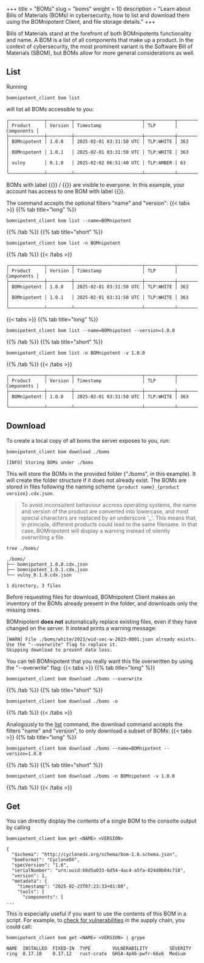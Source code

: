 +++
title = "BOMs"
slug = "boms"
weight = 10
description = "Learn about Bills of Materials (BOMs) in cybersecurity, how to list and download them using the BOMnipotent Client, and file storage details."
+++

Bills of Materials stand at the forefront of both BOMnipotents functionality and name. A BOM is a list of all components that make up a product. In the context of cybersecurity, the most prominent variant is the Software Bill of Materials (SBOM), but BOMs allow for more general considerations as well.

## List

Running
```
bomnipotent_client bom list
```
will list all BOMs accessible to you:
``` {wrap="false" title="output"}
╭─────────────┬─────────┬─────────────────────────┬───────────┬────────────╮
│ Product     │ Version │ Timestamp               │ TLP       │ Components │
├─────────────┼─────────┼─────────────────────────┼───────────┼────────────┤
│ BOMnipotent │ 1.0.0   │ 2025-02-01 03:31:50 UTC │ TLP:WHITE │ 363        │
│ BOMnipotent │ 1.0.1   │ 2025-02-01 03:31:50 UTC │ TLP:WHITE │ 363        │
│ vulny       │ 0.1.0   │ 2025-02-02 06:51:40 UTC │ TLP:AMBER │ 63         │
╰─────────────┴─────────┴─────────────────────────┴───────────┴────────────╯
```

BOMs with label {{<tlp-white>}} / {{<tlp-clear>}} are visible to everyone. In this example, your account has access to one BOM with label {{<tlp-amber>}}.

The command accepts the optional filters "name" and "version":
{{< tabs >}}
{{% tab title="long" %}}
```
bomnipotent_client bom list --name=BOMnipotent
```
{{% /tab %}}
{{% tab title="short" %}}
```
bomnipotent_client bom list -n BOMnipotent
```
{{% /tab %}}
{{< /tabs >}}
``` {wrap="false" title="output"}
╭─────────────┬─────────┬─────────────────────────┬───────────┬────────────╮
│ Product     │ Version │ Timestamp               │ TLP       │ Components │
├─────────────┼─────────┼─────────────────────────┼───────────┼────────────┤
│ BOMnipotent │ 1.0.0   │ 2025-02-01 03:31:50 UTC │ TLP:WHITE │ 363        │
│ BOMnipotent │ 1.0.1   │ 2025-02-01 03:31:50 UTC │ TLP:WHITE │ 363        │
╰─────────────┴─────────┴─────────────────────────┴───────────┴────────────╯
```

{{< tabs >}}
{{% tab title="long" %}}
```
bomnipotent_client bom list --name=BOMnipotent --version=1.0.0
```
{{% /tab %}}
{{% tab title="short" %}}
```
bomnipotent_client bom list -n BOMnipotent -v 1.0.0
```
{{% /tab %}}
{{< /tabs >}}
``` {wrap="false" title="output"}
╭─────────────┬─────────┬─────────────────────────┬───────────┬────────────╮
│ Product     │ Version │ Timestamp               │ TLP       │ Components │
├─────────────┼─────────┼─────────────────────────┼───────────┼────────────┤
│ BOMnipotent │ 1.0.0   │ 2025-02-01 03:31:50 UTC │ TLP:WHITE │ 363        │
╰─────────────┴─────────┴─────────────────────────┴───────────┴────────────╯
```

## Download

To create a local copy of all boms the server exposes to you, run:
```
bomnipotent_client bom download ./boms
```
``` {wrap="false" title="output"}
[INFO] Storing BOMs under ./boms
```

This will store the BOMs in the provided folder ("./boms", in this example). It will create the folder structure if it does not already exist. The BOMs are stored in files following the naming scheme `{product name}_{product version}.cdx.json`.

> To avoid inconsistent behaviour accross operating systems, the name and version of the product are converted into lowercase, and most special characters are replaced by an underscore '_'. This means that, in principle, different products could lead to the same filename. In that case, BOMnipotent will display a warning instead of silently overwriting a file.

```
tree ./boms/
```
``` {wrap="false" title="output"}
./boms/
├── bomnipotent_1.0.0.cdx.json
├── bomnipotent_1.0.1.cdx.json
└── vulny_0.1.0.cdx.json

1 directory, 3 files
```

Before requesting files for download, BOMnipotent Client makes an inventory of the BOMs already present in the folder, and downloads only the missing ones.

BOMnipotent **does not** automatically replace existing files, even if they have changed on the server. It instead prints a warning message:
``` {wrap="false" title="output"}
[WARN] File ./boms/white/2023/wid-sec-w-2023-0001.json already exists.
Use the "--overwrite" flag to replace it.
Skipping download to prevent data loss.
```

You can tell BOMnipotent that you really want this file overwritten by using the "--overwrite" flag:
{{< tabs >}}
{{% tab title="long" %}}
```
bomnipotent_client bom download ./boms --overwrite
```
{{% /tab %}}
{{% tab title="short" %}}
```
bomnipotent_client bom download ./boms -o
```
{{% /tab %}}
{{< /tabs >}}

Analogously to the [list](#list) command, the download command accepts the filters "name" and "version", to only download a subset of BOMs:
{{< tabs >}}
{{% tab title="long" %}}
```
bomnipotent_client bom download ./boms --name=BOMnipotent --version=1.0.0
```
{{% /tab %}}
{{% tab title="short" %}}
```
bomnipotent_client bom download ./boms -n BOMnipotent -v 1.0.0
```
{{% /tab %}}
{{< /tabs >}}

## Get

You can directly display the contents of a single BOM to the consolte output by calling
```
bomnipotent_client bom get <NAME> <VERSION>
```
``` {wrap="false" title="output (cropped)"}
{
  "$schema": "http://cyclonedx.org/schema/bom-1.6.schema.json",
  "bomFormat": "CycloneDX",
  "specVersion": "1.6",
  "serialNumber": "urn:uuid:60d5a033-6d54-4ac4-a5fa-824d0b04c718",
  "version": 1,
  "metadata": {
    "timestamp": "2025-02-23T07:23:33+01:00",
    "tools": {
      "components": [
...
```

This is especially useful if you want to use the contents of this BOM in a script. For example, to [check for vulnerabilities](/integration/grype/) in the supply chain, you could call:
```
bomnipotent_client bom get <NAME> <VERSION> | grype
```
``` {wrap="false" title="output"}
NAME  INSTALLED  FIXED-IN  TYPE        VULNERABILITY        SEVERITY 
ring  0.17.10    0.17.12   rust-crate  GHSA-4p46-pwfr-66x6  Medium
```
